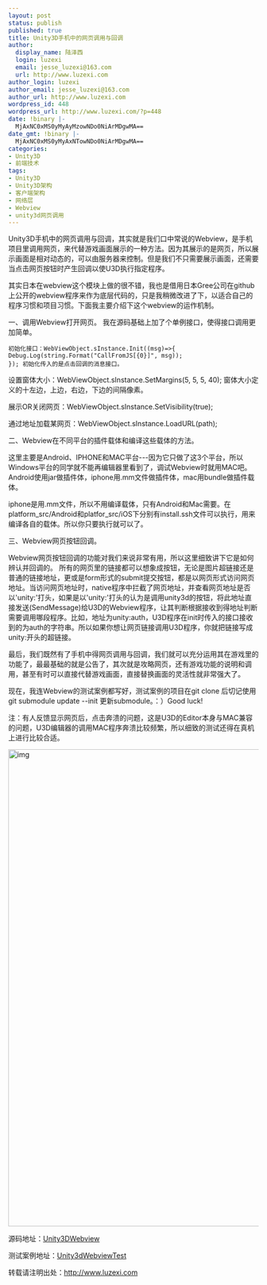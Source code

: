 ```yaml
---
layout: post
status: publish
published: true
title: Unity3D手机中的网页调用与回调
author:
  display_name: 陆泽西
  login: luzexi
  email: jesse_luzexi@163.com
  url: http://www.luzexi.com
author_login: luzexi
author_email: jesse_luzexi@163.com
author_url: http://www.luzexi.com
wordpress_id: 448
wordpress_url: http://www.luzexi.com/?p=448
date: !binary |-
  MjAxNC0xMS0yMyAyMzowNDo0NiArMDgwMA==
date_gmt: !binary |-
  MjAxNC0xMS0yMyAxNTowNDo0NiArMDgwMA==
categories:
- Unity3D
- 前端技术
tags:
- Unity3D
- Unity3D架构
- 客户端架构
- 网络层
- Webview
- unity3d网页调用
---
```

Unity3D手机中的网页调用与回调，其实就是我们口中常说的Webview，是手机项目里调用网页，来代替游戏画面展示的一种方法。因为其展示的是网页，所以展示画面是相对动态的，可以由服务器来控制。但是我们不只需要展示画面，还需要当点击网页按钮时产生回调以使U3D执行指定程序。

其实日本在webview这个模块上做的很不错，我也是借用日本Gree公司在github上公开的webview程序来作为底层代码的，只是我稍微改进了下，以适合自己的程序习惯和项目习惯。下面我主要介绍下这个webview的运作机制。

一、调用Webview打开网页。
我在源码基础上加了个单例接口，使得接口调用更加简单。

```
初始化接口：WebViewObject.sInstance.Init((msg)=>{
Debug.Log(string.Format("CallFromJS[{0}]", msg));
}); 初始化传入的是点击回调的消息接口。
```

设置窗体大小：WebViewObject.sInstance.SetMargins(5, 5, 5, 40); 窗体大小定义的十左边，上边，右边，下边的间隔像素。

展示OR关闭网页：WebViewObject.sInstance.SetVisibility(true);

通过地址加载某网页：WebViewObject.sInstance.LoadURL(path);

二、Webview在不同平台的插件载体和编译这些载体的方法。

这里主要是Android、IPHONE和MAC平台---因为它只做了这3个平台，所以Windows平台的同学就不能再编辑器里看到了，调试Webview时就用MAC吧。Android使用jar做插件体，iphone用.mm文件做插件体，mac用bundle做插件载体。

iphone是用.mm文件，所以不用编译载体，只有Android和Mac需要。在platform_src/Android和platfor_src/iOS下分别有install.ssh文件可以执行，用来编译各自的载体。所以你只要执行就可以了。

三、Webview网页按钮回调。

Webview网页按钮回调的功能对我们来说非常有用，所以这里细致讲下它是如何辨认并回调的。
所有的网页里的链接都可以想象成按钮，无论是图片超链接还是普通的链接地址，更或是form形式的submit提交按钮，都是以网页形式访问网页地址。当访问网页地址时，native程序中拦截了网页地址，并查看网页地址是否以'unity:'打头，如果是以'unity:'打头的认为是调用unity3d的按钮，将此地址直接发送(SendMessage)给U3D的Webview程序，让其判断根据接收到得地址判断需要调用哪段程序。比如，地址为unity:auth，U3D程序在init时传入的接口接收到的为auth的字符串。所以如果你想让网页链接调用U3D程序，你就把链接写成unity:开头的超链接。

最后，我们既然有了手机中得网页调用与回调，我们就可以充分运用其在游戏里的功能了，最最基础的就是公告了，其次就是攻略网页，还有游戏功能的说明和调用，甚至有时可以直接代替游戏画面，直接替换画面的灵活性就非常强大了。

现在，我连Webview的测试案例都写好，测试案例的项目在git clone 后切记使用 git submodule update --init 更新submodule。：）Good luck!

注：有人反馈显示网页后，点击奔溃的问题，这是U3D的Editor本身与MAC兼容的问题，U3D编辑器的调用MAC程序奔溃比较频繁，所以细致的测试还得在真机上进行比较合适。

<img class="alignnone size-full wp-image-450" src="/assets/uploads/2014/11/img.png" alt="img" width="1408" height="960" />

源码地址：[Unity3DWebview](https://github.com/luzexi/Unity3DWebView)

测试案例地址：[Unity3dWebviewTest](https://github.com/luzexi/Unity3DWebView-Test)

转载请注明出处：http://www.luzexi.com
